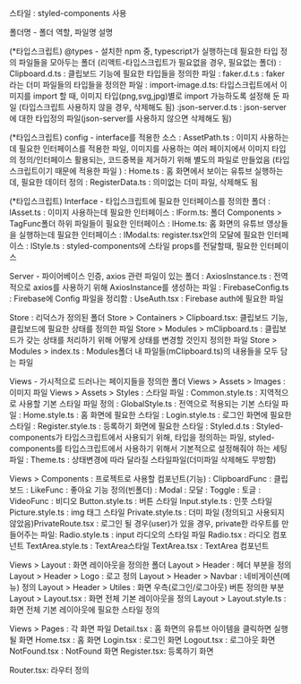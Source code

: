 스타일 : styled-components 사용

폴더명 - 폴더 역할, 파일명 설명

(\*타입스크립트)
@types - 설치한 npm 중, typescript가 실행하는데 필요한 타입 정의 파일들을 모아두는 폴더
(리액트-타입스크립트가 필요없을 경우, 필요없는 폴더)
: Clipboard.d.ts : 클립보드 기능에 필요한 타입들을 정의한 파일
: faker.d.t.s : faker라는 더미 파일들의 타입들을 정의한 파일
: import-image.d.ts: 타입스크립트에서 이미지를 import 할 때, 이미지 타입(png,svg,jpg)별로 import 가능하도록 설정해 둔 파일
(타입스크립트 사용하지 않을 경우, 삭제해도 됨)
:json-server.d.ts : json-server에 대한 타입정의 파일(json-server를 사용하지 않으면 삭제해도 됨)

(\*타입스크립트)
config - interface를 적용한 소스
: AssetPath.ts : 이미지 사용하는데 필요한 인터페이스를 적용한 파일, 이미지를 사용하는 여러 페이지에서 이미지 타입의 정의/인터페이스 활용되는, 코드중복을 제거하기 위해 별도의 파일로 만들었음
(타입스크립트이기 때문에 적용한 파일 )
: Home.ts : 홈 화면에서 보이는 유튜브 실행하는데, 필요한 데이터 정의
: RegisterData.ts : 의미없는 더미 파일, 삭제해도 됨

(\*타입스크립트)
Interface - 타입스크립트에 필요한 인터페이스를 정의한 폴더
: lAsset.ts : 이미지 사용하는데 필요한 인터페이스
: lForm.ts: 폴더 Components > TagFunc폴더 하위 파일들이 필요한 인터페이스
: lHome.ts: 홈 화면의 유튜브 영상들을 실행하는데 필요한 인터페이스
: lModal.ts: register.tsx안의 모달에 필요한 인터페이스
: lStyle.ts : styled-components에 스타일 props를 전달할때, 필요한 인터페이스

Server - 파이어베이스 인증, axios 관련 파일이 있는 폴더
: AxiosInstance.ts : 전역적으로 axios를 사용하기 위해 AxiosInstance를 생성하는 파일
: FirebaseConfig.ts : Firebase에 Config 파일을 정리함
: UseAuth.tsx : Firebase auth에 필요한 파일

Store : 리덕스가 정의된 폴더
Store > Containers > Clipboard.tsx: 클립보드 기능, 클립보드에 필요한 상태를 정의한 파일
Store > Modules > mClipboard.ts : 클립보드가 갖는 상태를 처리하기 위해 어떻게 상태를 변경할 것인지 정의한 파일
Store > Modules > index.ts : Modules폴더 내 파일들(mClipboard.ts)의 내용들을 모두 담는 파일

Views - 가시적으로 드러나는 페이지들을 정의한 폴더
Views > Assets > Images : 이미지 파일
Views > Assets > Styles : 스타일 파일
: Common.style.ts : 지역적으로 사용할 기본 스타일 파일 정의
: GlobalStyle.ts : 전역으로 적용되는 기본 스타일 파일
: Home.style.ts : 홈 화면에 필요한 스타일
: Login.style.ts : 로그인 화면에 필요한 스타일
: Register.style.ts : 등록하기 화면에 필요한 스타일
: Styled.d.ts : Styled-components가 타입스크립트에서 사용되기 위해, 타입을 정의하는 파일, styled-components를 타입스크립트에서 사용하기 위해서 기본적으로 설정해줘야 하는 세팅파일
: Theme.ts : 상태변경에 따라 달라질 스타일파일(더미파일 삭제해도 무방함)

Views > Components : 프로젝트로 사용할 컴포넌트(기능)
: ClipboardFunc : 클립보드
: LikeFunc : 좋아요 기능 정의(빈폴더)
: Modal : 모달
: Toggle : 토글
: VideoFunc : 비디오
Button.style.ts : 버튼 스타일
Input.style.ts : 인풋 스타일
Picture.style.ts : img 태그 스타일
Private.style.ts : 더미 파일
(정의되고 사용되지 않았음)PrivateRoute.tsx : 로그인 될 경우(user)가 있을 경우, private한 라우트를 만들어주는 파일:
Radio.style.ts : input 라디오의 스타일 파일
Radio.tsx : 라디오 컴포넌트
TextArea.style.ts : TextArea스타일
TextArea.tsx : TextArea 컴포넌트

Views > Layout : 화면 레이아웃을 정의한 폴더
Layout > Header : 헤더 부분을 정의
Layout > Header > Logo : 로고 정의
Layout > Header > Navbar : 네비게이션(메뉴) 정의
Layout > Header > Utiles : 화면 우측(로그인/로그아웃) 버튼 정의한 부분
Layout > Layout.tsx : 화면 전체 기본 레이아웃을 정의
Layout > Layout.style.ts : 화면 전체 기본 레이아웃에 필요한 스타일 정의

Views > Pages : 각 화면 파일
Detail.tsx : 홈 화면의 유튜브 아이템을 클릭하면 실행될 화면
Home.tsx : 홈 화면
Login.tsx : 로그인 화면
Logout.tsx : 로그아웃 화면
NotFound.tsx : NotFound 화면
Register.tsx: 등록하기 화면

Router.tsx: 라우터 정의
